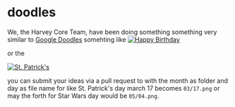 # doodles

We, the Harvey Core Team, have been doing something something very similar to [Google Doodles](http://www.google.com/doodles/) somehting like 
[![Happy Birthday](https://pbs.twimg.com/media/Ccsc44dW4AALLCs.jpg:small)](https://twitter.com/harvey_os/status/705689533975760896)

or the

[![St. Patrick's](https://pbs.twimg.com/media/CdtOSj2WAAAN9wi.png:small)](https://twitter.com/harvey_os/status/710247447768014849)

you can submit your ideas via a pull request to with the month as folder and day as file name for like St. Patrick's day march 17 becomes `03/17.png` or may the forth for Star Wars day would be `05/04.png`.
